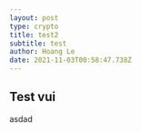 ```yaml
---
layout: post
type: crypto
title: test2
subtitle: test
author: Hoang Le
date: 2021-11-03T00:58:47.738Z
---
```

## Test vui
asdad